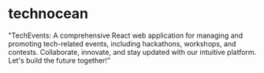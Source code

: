# technocean
"TechEvents: A comprehensive React web application for managing and promoting tech-related events, including hackathons, workshops, and contests. Collaborate, innovate, and stay updated with our intuitive platform. Let's build the future together!"
